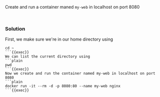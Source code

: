Create and run a container maned `my-web` in localhost on port 8080

<br>

### Solution
First, we make sure we're in our home directory using

```plain
cd ~
```{{exec}}
We can list the current directory using
```plain
pwd
```{{exec}}
Now we create and run the container named my-web in localhost on port 8080
```plain
docker run -it --rm -d -p 8080:80 --name my-web nginx
```{{exec}}